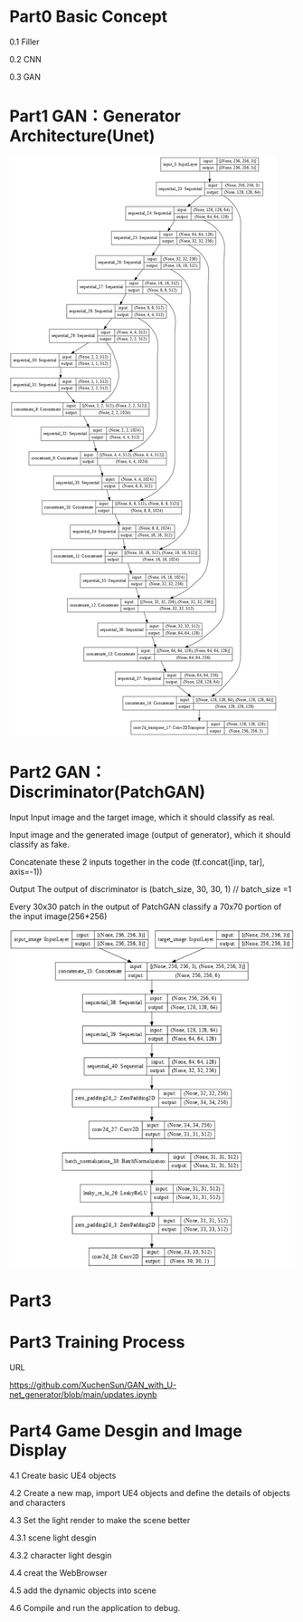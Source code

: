 # Part0 Basic Concept

0.1 Filler

0.2 CNN

0.3 GAN



# Part1 GAN：Generator Architecture(Unet)

 ![](https://github.com/XuchenSun/GAN_with_U-net_generator/blob/main/Generator(Unet).png)
 
 
 
 
 
# Part2 GAN：Discriminator(PatchGAN)


Input
Input image and the target image, which it should classify as real.

Input image and the generated image (output of generator), which it should classify as fake.  

Concatenate these 2 inputs together in the code (tf.concat([inp, tar], axis=-1))  

Output
The output of discriminator is (batch_size, 30, 30, 1) // batch_size =1  

Every 30x30 patch in the output of PatchGAN classify a 70x70 portion of the input image(256*256)  

![](https://github.com/XuchenSun/GAN_with_U-net_generator/blob/main/Discriminator.png)



# Part3
# Part3 Training Process
URL 

https://github.com/XuchenSun/GAN_with_U-net_generator/blob/main/updates.ipynb

# Part4 Game Desgin and Image Display

4.1 Create basic UE4 objects

4.2 Create a new map, import UE4 objects and define the details of objects and characters

4.3 Set the light render to make the scene better

4.3.1 scene light desgin

4.3.2 character light desgin

4.4 creat the WebBrowser

4.5 add the dynamic objects into scene

4.6 Compile and run the application to debug.
